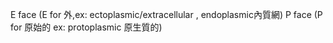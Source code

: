 E face
(E for 外,ex: ectoplasmic/extracellular , endoplasmic內質網)
P face
(P for 原始的 ex: protoplasmic 原生質的)